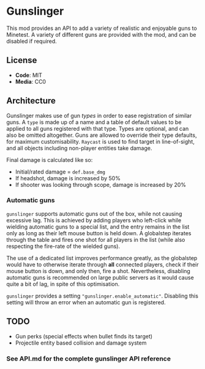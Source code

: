 # Gunslinger

This mod provides an API to add a variety of realistic and enjoyable guns to Minetest. A variety of different guns are provided with the mod, and can be disabled if required.

## License

- **Code**: MIT
- **Media**: CC0

## Architecture

Gunslinger makes use of gun _types_ in order to ease registration of similar guns. A `type` is made up of a name and a table of default values to be applied to all guns registered with that type. Types are optional, and can also be omitted altogether. Guns are allowed to override their type defaults, for maximum customisability. `Raycast` is used to find target in line-of-sight, and all objects including non-player entities take damage.

Final damage is calculated like so:

- Initial/rated damage = `def.base_dmg`
- If headshot, damage is increased by 50%
- If shooter was looking through scope, damage is increased by 20%

### Automatic guns

`gunslinger` supports automatic guns out of the box, while not causing excessive lag. This is achieved by adding players who left-click while wielding automatic guns to a special list, and the entry remains in the list only as long as their left mouse button is held down. A globalstep iterates through the table and fires one shot for all players in the list (while also respecting the fire-rate of the wielded guns).

The use of a dedicated list improves performance greatly, as the globalstep would have to otherwise iterate through **all** connected players, check if their mouse button is down, and only then, fire a shot. Nevertheless, disabling automatic guns is recommended on large public servers as it would cause quite a bit of lag, in spite of this optimisation.

`gunslinger` provides a setting `"gunslinger.enable_automatic"`. Disabling this setting will throw an error when an automatic gun is registered.

## TODO

- Gun perks (special effects when bullet finds its target)
- Projectile entity based collision and damage system

### See API.md for the complete gunslinger API reference
